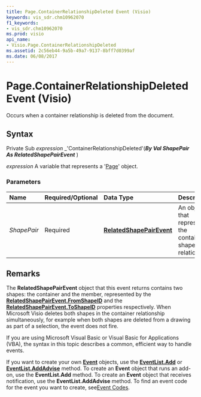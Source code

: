 ```yaml
---
title: Page.ContainerRelationshipDeleted Event (Visio)
keywords: vis_sdr.chm10962070
f1_keywords:
- vis_sdr.chm10962070
ms.prod: visio
api_name:
- Visio.Page.ContainerRelationshipDeleted
ms.assetid: 2c56eb44-9a5b-49a7-9137-8bff7d0399af
ms.date: 06/08/2017
---
```



# Page.ContainerRelationshipDeleted Event (Visio)

Occurs when a container relationship is deleted from the document.


## Syntax

Private Sub  _expression_ _'ContainerRelationshipDeleted'(**_By Val ShapePair As RelatedShapePairEvent_** )

 _expression_ A variable that represents a '[Page](Visio.Page.md)' object.


### Parameters



|**Name**|**Required/Optional**|**Data Type**|**Description**|
|:-----|:-----|:-----|:-----|
| _ShapePair_|Required| **[RelatedShapePairEvent](Visio.RelatedShapePairEvent.md)**|An object that represents the container shape-pair relationship.|

## Remarks

The  **RelatedShapePairEvent** object that this event returns contains two shapes: the container and the member, represented by the **[RelatedShapePairEvent.FromShapeID](Visio.RelatedShapePairEvent.FromShapeID.md)** and the **[RelatedShapePairEvent.ToShapeID](Visio.RelatedShapePairEvent.ToShapeID.md)** properties respectively. When Microsoft Visio deletes both shapes in the container relationship simultaneously, for example when both shapes are deleted from a drawing as part of a selection, the event does not fire.

If you are using Microsoft Visual Basic or Visual Basic for Applications (VBA), the syntax in this topic describes a common, efficient way to handle events.

If you want to create your own  **[Event](Visio.Event.md)** objects, use the **[EventList.Add](Visio.EventList.Add.md)** or **[EventList.AddAdvise](Visio.EventList.AddAdvise.md)** method. To create an **Event** object that runs an add-on, use the **EventList.Add** method. To create an **Event** object that receives notification, use the **EventList.AddAdvise** method. To find an event code for the event you want to create, see[Event Codes](../visio/Concepts/event-codesvisio.md).



